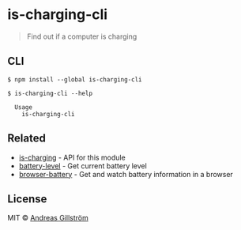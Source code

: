 # is-charging-cli

> Find out if a computer is charging


## CLI

```
$ npm install --global is-charging-cli
```

```
$ is-charging-cli --help

  Usage
    is-charging-cli
```


## Related

* [is-charging](https://github.com/gillstrom/is-charging) - API for this module
* [battery-level](https://github.com/gillstrom/battery-level) - Get current battery level
* [browser-battery](https://github.com/gillstrom/browser-battery) - Get and watch battery information in a browser


## License

MIT © [Andreas Gillström](http://github.com/gillstrom)
